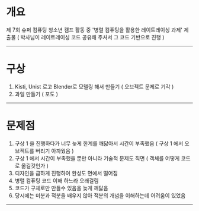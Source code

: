 # 개요
제 7회 슈퍼 컴퓨팅 청소년 캠프 활동 중 '병렬 컴퓨팅을 활용한 레이트레이싱 과제' 제출물
( 박사님이 레이트레이싱 코드 공유해 주셔서 그 코드 기반으로 진행 )

-----------------------------------------------------

# 구상
1. Kisti, Unist 로고 Blender로 모델링 해서 만들기 ( 오브젝트 문제로 기각 )
2. 과일 만들기 ( 포도 )

-----------------------------------------------------

# 문제점
1. 구상 1 을 진행하다가 너무 늦게 한계를 깨닳아서 시간이 부족했음 ( 구상 1 에서 오브젝트를 버리기 아까웠음 )
2. 구상 1 에서 시간이 부족했을 뿐만 아니라 기술적 문제도 직면 ( 객체를 어떻게 코드로 옮길것인가 )
3. 디자인을 급하게 진행하여 완성도 면에서 떨어짐
4. 병렬 컴퓨팅 코드 이해 하느라 오래걸림
5. 코드가 구체로만 만들수 있음을 늦게 깨닳음
6. 당시에는 미분과 적분을 배우지 않아 적분의 개념을 이해하는데 어려움이 있었음

-----------------------------------------------------
